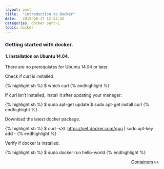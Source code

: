 ```yaml
---
layout: post
title:  "Introduction to Docker"
date:   2015-09-17 12:53:32
categories: docker part-1
topic: docker
---
```

### Getting started with docker.

#### 1. Installation on Ubuntu 14.04.

There are no prerequistes for Ubuntu 14.04 or later.

Check if curl is installed.

{% highlight sh %}
 $ which curl
{% endhighlight %}

If curl isn’t installed, install it after updating your manager:

{% highlight sh %}
 $ sudo apt-get update
 $ sudo apt-get install curl
{% endhighlight %}

Download the latest docker package.

{% highlight sh %}
 $ curl -sSL https://get.docker.com/gpg | sudo apt-key add -
{% endhighlight %}

Verify if docker is installed.

{% highlight sh %}
 $ sudo docker run hello-world
{% endhighlight %}


<a style = "float:right" href="containers.html">Containers>></a> 